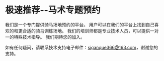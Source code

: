 # 极速推荐--马术专题预约

我们是一个专门提供骑马场地预约的平台。 用户可以在我们的平台上找到自己喜欢的和更合适的骑马训练场地。 我们的培训师都是专业技术人员，可以提供一对一的特殊技术指导。 我们期待您的加入。

如有任何疑问，请联系技术支持电子邮件：siganque366@163.com，谢谢您的支持。
